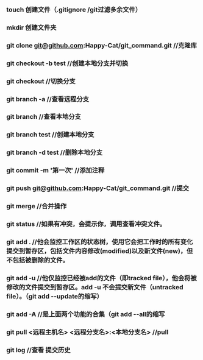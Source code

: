 ### touch  创建文件（.gitignore /git过滤多余文件）
### mkdir  创建文件夹
### git clone git@github.com:Happy-Cat/git_command.git                 //克隆库
### git checkout -b test                                               //创建本地分支并切换
### git checkout                                                       //切换分支
### git branch -a                                                      //查看远程分支
### git branch                                                         //查看本地分支
### git branch test                                                    //创建本地分支
### git branch -d test                                                 //删除本地分支
### git commit -m '第一次'                                             //添加注释
### git push git@github.com:Happy-Cat/git_command.git                  //提交
### git merge                                                          //合并操作
### git status                                                         //如果有冲突，会提示你，调用查看冲突文件。
### git add . //他会监控工作区的状态树，使用它会把工作时的所有变化提交到暂存区，包括文件内容修改(modified)以及新文件(new)，但不包括被删除的文件。
### git add -u //他仅监控已经被add的文件（即tracked file），他会将被修改的文件提交到暂存区。add -u 不会提交新文件（untracked file）。（git add --update的缩写）
### git add -A //是上面两个功能的合集（git add --all的缩写
### git pull <远程主机名> <远程分支名>:<本地分支名>                      //pull
### git log                                                            //查看 提交历史
